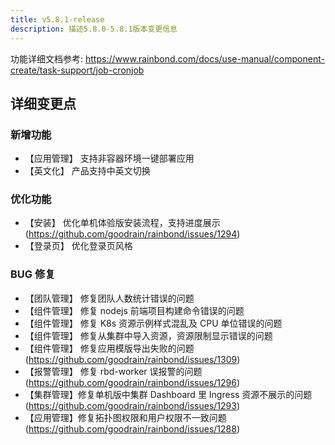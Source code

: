 ```yaml
---
title: v5.8.1-release
description: 描述5.8.0-5.8.1版本变更信息
---
```


功能详细文档参考: https://www.rainbond.com/docs/use-manual/component-create/task-support/job-cronjob

## 详细变更点

### 新增功能

- 【应用管理】 支持非容器环境一键部署应用
- 【英文化】 产品支持中英文切换

### 优化功能

- 【安装】 优化单机体验版安装流程，支持进度展示(https://github.com/goodrain/rainbond/issues/1294)
- 【登录页】 优化登录页风格

### BUG 修复

- 【团队管理】 修复团队人数统计错误的问题
- 【组件管理】 修复 nodejs 前端项目构建命令错误的问题
- 【组件管理】 修复 K8s 资源示例样式混乱及 CPU 单位错误的问题
- 【组件管理】 修复从集群中导入资源，资源限制显示错误的问题
- 【组件管理】 修复应用模版导出失败的问题(https://github.com/goodrain/rainbond/issues/1309)
- 【报警管理】 修复 rbd-worker 误报警的问题(https://github.com/goodrain/rainbond/issues/1296)
- 【集群管理】修复单机版中集群 Dashboard 里 Ingress 资源不展示的问题(https://github.com/goodrain/rainbond/issues/1293)
- 【应用管理】修复拓扑图权限和用户权限不一致问题(https://github.com/goodrain/rainbond/issues/1288)
